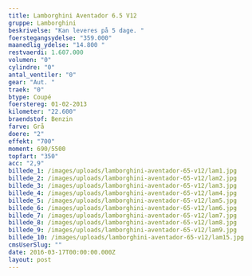 ```yaml
---
title: Lamborghini Aventador 6.5 V12
gruppe: Lamborghini
beskrivelse: "Kan leveres på 5 dage. "
foerstegangsydelse: "359.000"
maanedlig_ydelse: "14.800 "
restvaerdi: 1.607.000
volumen: "0"
cylindre: "0"
antal_ventiler: "0"
gear: "Aut. "
traek: "0"
btype: Coupé
foerstereg: 01-02-2013
kilometer: "22.600"
braendstof: Benzin
farve: Grå
doere: "2"
effekt: "700"
moment: 690/5500
topfart: "350"
acc: "2,9"
billede_1: /images/uploads/lamborghini-aventador-65-v12/lam1.jpg
billede_2: /images/uploads/lamborghini-aventador-65-v12/lam2.jpg
billede_3: /images/uploads/lamborghini-aventador-65-v12/lam3.jpg
billede_4: /images/uploads/lamborghini-aventador-65-v12/lam4.jpg
billede_5: /images/uploads/lamborghini-aventador-65-v12/lam5.jpg
billede_6: /images/uploads/lamborghini-aventador-65-v12/lam6.jpg
billede_7: /images/uploads/lamborghini-aventador-65-v12/lam7.jpg
billede_8: /images/uploads/lamborghini-aventador-65-v12/lam8.jpg
billede_9: /images/uploads/lamborghini-aventador-65-v12/lam9.jpg
billede_10: /images/uploads/lamborghini-aventador-65-v12/lam15.jpg
cmsUserSlug: ""
date: 2016-03-17T00:00:00.000Z
layout: post
---
```


